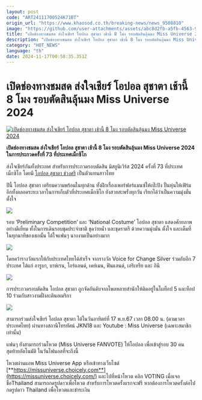 ```yaml
---
layout: post
code: "ART24111700524K71BT"
origin_url: "https://www.khaosod.co.th/breaking-news/news_9508810"
image: "https://github.com/user-attachments/assets/abc8d2fb-a5fb-4563-9015-f8ab927899ce"
title: "เปิดช่องทางชมสด ส่งใจเชียร์ โอปอล สุชาตา เช้านี้ 8 โมง รอบตัดสินลุ้นมง Miss Universe 2024"
description: "เปิดช่องทางชมสด ส่งใจเชียร์ โอปอล สุชาตา เช้านี้ 8 โมง รอบตัดสินลุ้นมง Miss Universe 2024 ในการประกวดครั้งที่ 73 ที่ประเทศเม็กซิโก"
category: "HOT_NEWS"
language: "th"
date: 2024-11-17T00:58:35.351Z
---
```


# เปิดช่องทางชมสด ส่งใจเชียร์ โอปอล สุชาตา เช้านี้ 8 โมง รอบตัดสินลุ้นมง Miss Universe 2024

[![เปิดช่องทางชมสด ส่งใจเชียร์ โอปอล สุชาตา เช้านี้ 8 โมง รอบตัดสินลุ้นมง Miss Universe 2024](https://www.khaosod.co.th/wpapp/uploads/2024/11/suchaaata55445-2.jpg "เปิดช่องทางชมสด ส่งใจเชียร์ โอปอล สุชาตา เช้านี้ 8 โมง รอบตัดสินลุ้นมง Miss Universe 2024")](https://www.khaosod.co.th/wpapp/uploads/2024/11/suchaaata55445-2.jpg)

**เปิดช่องทางชมสด ส่งใจเชียร์ โอปอล สุชาตา เช้านี้ 8 โมง รอบตัดสินลุ้นมง Miss Universe 2024 ในการประกวดครั้งที่ 73 ที่ประเทศเม็กซิโก**

ส่งใจเชียร์กันทั้งประเทศ สำหรับการประกวดรอบตัดสิน มิสยูนิเวิร์ส 2024 ครั้งที่ 73 ที่ประเทศเม็กซิโก โดยมี [โอปอล สุชาตา ช่วงศรี](https://www.instagram.com/suchaaata/) เป็นตัวแทนสาวไทย

ปีนี้ โอปอล สุชาตา เตรียมความพร้อมในทุกด้าน ทั้งฝึกเรื่องเพอร์ฟอร์แมนซ์ให้เป๊ะปัง ปั้นหุ่นให้เฟิร์ม อีกทั้งตลอดระยะเวลาในการเก็บตัวที่ประเทศเม็กซิโก ยังสวยสะพรั่งทุกวัน เรียกได้ว่าเป็นความมุ่งมั่น ตั้งใจ

[![](https://www.khaosod.co.th/wpapp/uploads/2024/11/suchaaata55445-5.png)](https://www.khaosod.co.th/wpapp/uploads/2024/11/suchaaata55445-5.png)

รอบ ‘Preliminary Competition’ และ ‘National Costume’ โอปอล สุชาตา แสดงศักยภาพอย่างดีเยี่ยม ทั้งในการเดินรอบชุดประจำชาติ ชุดว่ายน้ำ และชุดราตรี ด้วยความมุ่งมั่น ตั้งใจ และเต็มที่ในทุกนาทีของเธอนั้น ได้ใจแฟนๆ นางงามเป็นอย่างมาก

[![](https://www.khaosod.co.th/wpapp/uploads/2024/11/suchaaata55445-3.png)](https://www.khaosod.co.th/wpapp/uploads/2024/11/suchaaata55445-3.png)

โดยคว้ารางวัลแรกให้กับประเทศไทยได้สำเร็จ จากรางวัล Voice for Change Silver ร่วมกับอีก 7 ประเทศ ได้แก่ อารูบา, บาห์เรน, ไอร์แลนด์, เคย์เมน, ฟินแลนด์, เอริเทรีย และ กินี

[![](https://www.khaosod.co.th/wpapp/uploads/2024/11/suchaaata55445-4.png)](https://www.khaosod.co.th/wpapp/uploads/2024/11/suchaaata55445-4.png)

การประกวดรอบตัดสิน โอปอล สุชาตา ถูกจัดอันดับจากโพลหลายสำนักให้ติดอยู่ในโผท็อป 5 และท็อป 10 ร่วมกับสาวงามฝั่งละตินอเมริกา

[![](https://www.khaosod.co.th/wpapp/uploads/2024/11/suchaaata55445-2.png)](https://www.khaosod.co.th/wpapp/uploads/2024/11/suchaaata55445-2.png)

สามารถร่วมส่งใจเชียร์ โอปอล สุชาตา ได้ในวันอาทิตย์ที่ 17 พ.ย.67 เวลา 08.00 น. (ตามเวลาประเทศไทย) ผ่านทางสถานีโทรทัศน์ JKN18 และ Youtube : Miss Universe (เฉพาะสมาชิกเท่านั้น)

แฟนๆ ยังสามารถร่วมโหวต (Miss Universe FANVOTE) ให้โอปอล เพื่อเข้าสู่รอบ 30 คนสุดท้ายอัตโนมัติ ในวันไฟนอลที่จะถึงนี้

โหวตผ่านแอพ Miss Universe App หรือเข้าทางเว็บไซต์ [**https://missuniverse.choicely.com**](https://missuniverse.choicely.com/) และไปที่หน้าโหวต คลิก VOTING เมื่อเจอชื่อThailand สามารถกดรูปดาวเพื่อโหวต สำหรับการโหวตครั้งแรกจะฟรี หากต้องการโหวตครั้งต่อไป กดรูปดาว Thailand เพื่อโหวตและชำระเงิน